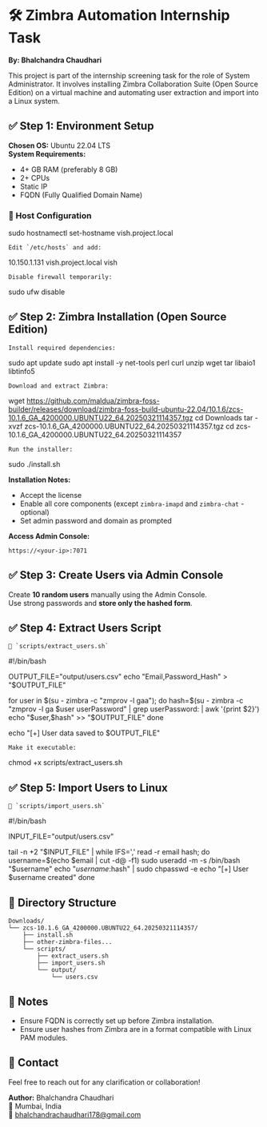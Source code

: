 # 🛠️ Zimbra Automation Internship Task
**By: Bhalchandra Chaudhari**

This project is part of the internship screening task for the role of System Administrator. It involves installing Zimbra Collaboration Suite (Open Source Edition) on a virtual machine and automating user extraction and import into a Linux system.

## ✅ Step 1: Environment Setup

**Chosen OS:** Ubuntu 22.04 LTS  
**System Requirements:**
- 4+ GB RAM (preferably 8 GB)
- 2+ CPUs
- Static IP
- FQDN (Fully Qualified Domain Name)

### 🔧 Host Configuration

sudo hostnamectl set-hostname vish.project.local
```
Edit `/etc/hosts` and add:
```
10.150.1.131 vish.project.local vish
```
Disable firewall temporarily:
```
sudo ufw disable

## ✅ Step 2: Zimbra Installation (Open Source Edition)
```
Install required dependencies:
```
sudo apt update
sudo apt install -y net-tools perl curl unzip wget tar libaio1 libtinfo5
```
Download and extract Zimbra:
```
wget https://github.com/maldua/zimbra-foss-builder/releases/download/zimbra-foss-build-ubuntu-22.04/10.1.6/zcs-10.1.6_GA_4200000.UBUNTU22_64.20250321114357.tgz
cd Downloads
tar -xvzf zcs-10.1.6_GA_4200000.UBUNTU22_64.20250321114357.tgz
cd zcs-10.1.6_GA_4200000.UBUNTU22_64.20250321114357
```
Run the installer:
```
sudo ./install.sh

**Installation Notes:**
- Accept the license
- Enable all core components (except `zimbra-imapd` and `zimbra-chat` - optional)
- Set admin password and domain as prompted

**Access Admin Console:**
```
https://<your-ip>:7071
```

## ✅ Step 3: Create Users via Admin Console

Create **10 random users** manually using the Admin Console.  
Use strong passwords and **store only the hashed form**.

## ✅ Step 4: Extract Users Script
```
📄 `scripts/extract_users.sh`
```
#!/bin/bash

OUTPUT_FILE="output/users.csv"
echo "Email,Password_Hash" > "$OUTPUT_FILE"

for user in $(su - zimbra -c "zmprov -l gaa"); do
    hash=$(su - zimbra -c "zmprov -l ga $user userPassword" | grep userPassword: | awk '{print $2}')
    echo "$user,$hash" >> "$OUTPUT_FILE"
done

echo "[+] User data saved to $OUTPUT_FILE"
```
Make it executable:
```
chmod +x scripts/extract_users.sh

## ✅ Step 5: Import Users to Linux
```
📄 `scripts/import_users.sh`
```
#!/bin/bash

INPUT_FILE="output/users.csv"

tail -n +2 "$INPUT_FILE" | while IFS=',' read -r email hash; do
    username=$(echo $email | cut -d@ -f1)
    sudo useradd -m -s /bin/bash "$username"
    echo "$username:$hash" | sudo chpasswd -e
    echo "[+] User $username created"
done


## 📂 Directory Structure

```
Downloads/
└── zcs-10.1.6_GA_4200000.UBUNTU22_64.20250321114357/
    ├── install.sh
    ├── other-zimbra-files...
    └── scripts/
        ├── extract_users.sh
        ├── import_users.sh
        └── output/
            └── users.csv
```

## 📌 Notes
- Ensure FQDN is correctly set up before Zimbra installation.
- Ensure user hashes from Zimbra are in a format compatible with Linux PAM modules.

## 📧 Contact
Feel free to reach out for any clarification or collaboration!

**Author:** Bhalchandra Chaudhari  
📍 Mumbai, India  
📧 bhalchandrachaudhari178@gmail.com

